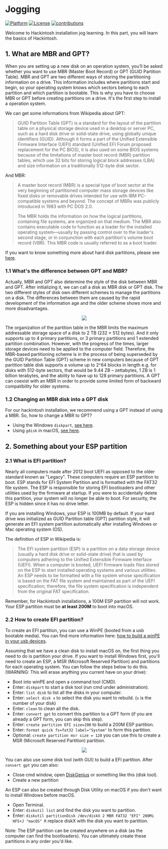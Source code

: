 # Jogging
[![Platform](https://img.shields.io/badge/Platform-Markdown-bule.svg)](https://shields.io/)
[![License](https://img.shields.io/badge/license-Apache%202.0-blue.svg)](https://opensource.org/licenses/Apache-2.0)
[![contributions](https://img.shields.io/badge/contributions-welcome-green.svg)](https://github.com/huangyz0918/Hackintosh-Installer-University/)

Welcome to Hackintosh installation jog learning. In this part, you will learn the basics of Hackintosh.

## 1. What are MBR and GPT?
When you are setting up a new disk on an operation system, you’ll be asked whether you want to use MBR (Master Boot Record) or GPT (GUID Partition Table). MBR and GPT are two different ways of storing the partitioning information on a drive. This information includes where partitions start and begin, so your operating system knows which sectors belong to each partition and which partition is bootable. This is why you have to choose MBR or GPT before creating partitions on a drive. It's the first step to install a operation system.

We can get some informations from Wikipedia about GPT:
> GUID Partition Table (GPT) is a standard for the layout of the partition table on a physical storage device used in a desktop or server PC, such as a hard disk drive or solid-state drive, using globally unique identifiers (GUID). Although it forms a part of the Unified Extensible Firmware Interface (UEFI) standard (Unified EFI Forum proposed replacement for the PC BIOS), it is also used on some BIOS systems because of the limitations of master boot record (MBR) partition tables, which use 32 bits for storing logical block addresses (LBA) and size information on a traditionally 512-byte disk sector.

And MBR:
> A master boot record (MBR) is a special type of boot sector at the very beginning of partitioned computer mass storage devices like fixed disks or removable drives intended for use with IBM PC-compatible systems and beyond. The concept of MBRs was publicly introduced in 1983 with PC DOS 2.0.
>
> The MBR holds the information on how the logical partitions, containing file systems, are organized on that medium. The MBR also contains executable code to function as a loader for the installed operating system—usually by passing control over to the loader's second stage, or in conjunction with each partition's volume boot record (VBR). This MBR code is usually referred to as a boot loader.

If you want to know something more about hard disk partitions, please see [here](https://www.howtogeek.com/184659/beginner-geek-hard-disk-partitions-explained/).

### 1.1 What's the difference between GPT and MBR?
Actually, MBR and GPT also determine the style of the disk between MBR and GPT. After initializing it, we can call a disk as MBR disk or GPT disk. The two different styles of disk own different schemes to manage the partitions on a disk. The differences between them are caused by the rapid development of the information age and the older scheme shows more and more disadvantages. 

<div align=center><img src="https://i.loli.net/2018/05/20/5b0166a8aeaaf.png"/></div>

The organization of the partition table in the MBR limits the maximum addressable storage space of a disk to 2 TB (232 × 512 bytes). And it only supports up to 4 primary partitions, or 3 primary partitions and 1 extended partition combination. However, with the progress of the times, larger storage devices need to be applied to the computer field. Therefore, the MBR-based partitioning scheme is in the process of being superseded by the GUID Partition Table (GPT) scheme in new computers because of GPT partition table disk supports a volume up to 2^64 blocks in length e.g. for disks with 512-byte sectors, that would be 9.44 ZB – zettabytes, 1 ZB is 1 billion terabytes, and the ability to have up to 128 primary partitions. A GPT can coexist with an MBR in order to provide some limited form of backward compatibility for older systems.

### 1.2 Changing an MBR disk into a GPT disk
For our hackintosh installation, we recommend using a GPT instead of using a MBR. So, how to change a MBR to GPT?

- Using the Windows `diskpart`, [see here](https://docs.microsoft.com/en-us/windows-server/storage/disk-management/change-an-mbr-disk-into-a-gpt-disk).
- Using `gdisk` in macOS, [see here](https://compknow.com/article/changing-mbr-to-gpt-in-mac-os-x/).

## 2. Something about your ESP partition

### 2.1 What is EFI partition?
Nearly all computers made after 2012 boot UEFI as opposed to the older standard known as "Legacy". These computers require an ESP partition to boot. ESP stands for EFI System Partition and is formatted with the FAT32 file system. The ESP is responsible for storing EFI bootloaders and other utilities used by the firmware at startup. If you were to accidentally delete this partition, your system will no longer be able to boot. For security, the ESP is hidden since it has no drive letter.

If you are installing Windows, your ESP is 100MB by default. If your hard drive was initialized as GUID Partition table (GPT) partition style, it will generate an EFI system partition automatically after installing Windows or Mac operating system (OS).

The definition of ESP in Wikipedia is:
> The EFI system partition (ESP) is a partition on a data storage device (usually a hard disk drive or solid-state drive) that is used by computers adhering to the Unified Extensible Firmware Interface (UEFI). When a computer is booted, UEFI firmware loads files stored on the ESP to start installed operating systems and various utilities. An ESP needs to be formatted with a file system whose specification is based on the FAT file system and maintained as part of the UEFI specification; therefore, the file system specification is independent from the original FAT specification.

Remember, for Hackintosh installations, a 100M ESP partition will not work. Your ESP partition must be __at least 200M__ to boot into macOS.

### 2.2 How to create EFI partition?
To create an EFI partition, you can use a WinPE (booted from a usb bootable media). You can find more information here: [how to build a winPE in your usb devices](https://recoverit.wondershare.com/windows-pe/how-to-create-a-windows-pe-bootable-usb-drive.html).

Assuming that we have a clean disk to install macOS on, the first thing you need to do is partition your drive. If you want to install Windows first, you'll need to create an ESP, a MSR (Microsoft Reserved Partition) and partitions for each operating system. You can follow the steps below to do this. (WARNING: This will erase anything you current have on your drive):

- Boot into winPE and open a command tool (CMD).
- Enter: `diskpart` to start a disk tool (run cmd under administration).
- Enter: `list disk` to list all the disks in your computer.
- Enter: `select disk x` to select the disk you want to rebuild. (`x` is the number of your disk)
- Enter: `clean` to clean all the disk.
- Enter: `convert gpt` to convert this partition to a GPT form (if you are already a GPT form, you can skip this step).
- Enter: `create partition EFI size=200` to build a 200M ESP partition.
- Enter: `format quick fs=fat32 label="System"` to form this partition.
- Optional: `create partition msr size = 128` you can use this to create a MSR (Microsoft Reserved Partition) partition.

<div align=center><img src="https://i.loli.net/2018/05/20/5b015b11c2a5f.jpg"/></div>

You can also use some disk tool (with GUI) to build a EFI partition. After `convert gpt` you can also:
- Close cmd window, open [DiskGenius](http://www.diskgenius.net/) or something like this (disk tool).
- Create a new partition

An ESP can also be created through Disk Utility on macOS if you don't want to install Windows before macOS.
- Open Terminal.
- Enter: `diskutil list` and find the disk you want to partition.
- Enter: `diskutil partitionDisk /dev/diskX 2 MBR FAT32 "EFI" 200Mi HFS+J "macOS" R` replace diskX with the disk you want to partition.

Note: The ESP partition can be created anywhere on a disk (as the computer can find the bootloaders). You can ultimately create these partitions in any order you'd like.


